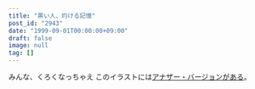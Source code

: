 ```yaml
---
title: "黒い人、灼ける記憶"
post_id: "2943"
date: "1999-09-01T00:00:00+09:00"
draft: false
image: null
tag: []
---
```



みんな、くろくなっちゃえ このイラストには[アナザー・バージョンがある](/cats_photo_white)。
